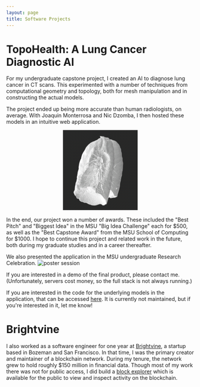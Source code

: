 ```yaml
---
layout: page
title: Software Projects
---
```


# TopoHealth: A Lung Cancer Diagnostic AI

For my undergraduate capstone project, I created an AI to diagnose lung cancer in CT 
scans. This experimented with a number of techniques from computational geometry and 
topology, both for mesh manipulation and in constructing the actual models. 

The project ended 
up being more accurate than human radiologists, on average. With 
Joaquin Monterrosa and Nic Dzomba, I then hosted these models in an intuitive web application.

<p align="center">
    <img src="./assets/images/lung.png" alt="lung" width="200"/>
</p>

In the end, our project won a number of awards. These included
the "Best Pitch" and "Biggest Idea" in the MSU "Big Idea Challenge" each for
$500,
as well as the "Best Capstone Award" from the MSU School of Computing for $1000.
I hope to continue this project and 
related work in the future, both during my graduate studies and in a career 
thereafter.

We also presented the application in the MSU undergraduate Research Celebration.
![poster session](./assets/thposter.png) 

If you are interested in a demo of the final product, please contact me. 
(Unfortunately, servers cost money, so the full stack is not always running.) 

If you are interested in the code for the underlying models in the application,
that can be accessed [here](https://github.com/benholmgren/topo-health-models). It is 
currently not maintained, but if you're interested 
in it, let me know!



# Brightvine

I also worked as a software engineer for one year at 
[Brightvine](https://www.brightvine.com/), a startup based in 
Bozeman and San Francisco. In that time, I was the primary creator and maintainer of 
a blockchain network. During my tenure, the network grew to hold roughly
$150 million in financial data. Though most of my work there
was not for public access, I did build a 
[block explorer](https://explorer.brightvine.com/) which is available
for the public to view and inspect activity on the blockchain.
